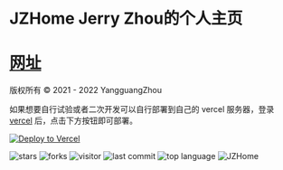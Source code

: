 # JZHome Jerry Zhou的个人主页

# [网址](https://jerryz.com.cn/)

版权所有 © 2021 - 2022 YangguangZhou

如果想要自行试验或者二次开发可以自行部署到自己的 vercel 服务器，登录 [vercel](https://vercel.com/) 后，点击下方按钮即可部署。

[![Deploy to Vercel](https://vercel.com/button)](https://vercel.com/import/project?template=https://github.com/YangguangZhou/JZHome)

![stars](https://badgen.net/github/stars/YangguangZhou/JZHome)
![forks](https://badgen.net/github/forks/YangguangZhou/JZHome)
![visitor](https://visitor-badge.laobi.icu/badge?page_id=JZHome)
![last commit](https://shields.io/github/last-commit/YangguangZhou/JZHome?style=flat)
![top language](https://img.shields.io/github/languages/top/YangguangZhou/JZHome?style=flat)
![JZHome](https://github-readme-stats.vercel.app/api/pin/?username=YangguangZhou&repo=JZHome)
